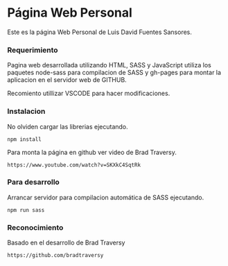 # Página Web Personal

Este es la página Web Personal de Luis David
Fuentes Sansores.


### Requerimiento
Pagina web desarrollada utilizando HTML, SASS y JavaScript
utiliza los paquetes node-sass para compilacion de SASS y gh-pages para montar la aplicacion en el servidor web de GITHUB.

Recomiento utillizar VSCODE para hacer modificaciones.

### Instalacion
No olviden cargar las librerias ejecutando.

```
npm install
```

Para monta la página en github ver video de Brad Traversy.
```
https://www.youtube.com/watch?v=SKXkC4SqtRk
```


### Para desarrollo
Arrancar servidor para compilacion automática de SASS ejecutando.
```
npm run sass
```

### Reconocimiento
Basado en el desarrollo de Brad Traversy
```
https://github.com/bradtraversy
```